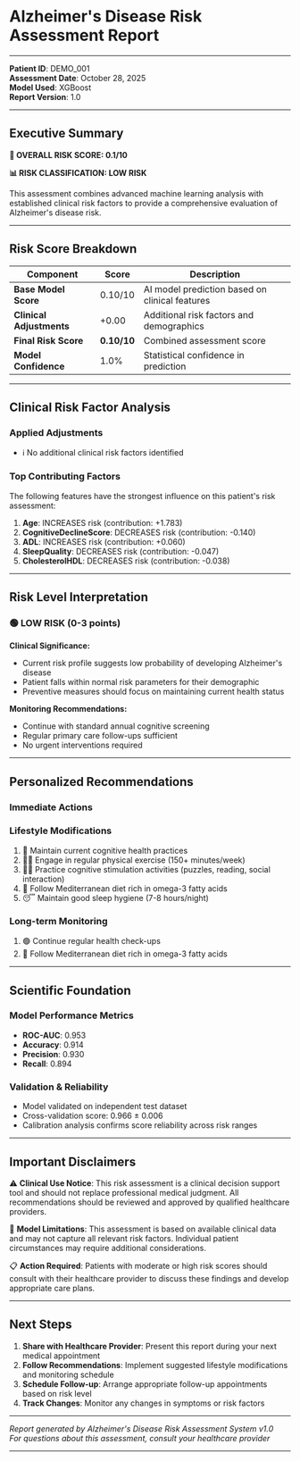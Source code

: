 # Alzheimer's Disease Risk Assessment Report

---

**Patient ID**: DEMO_001  
**Assessment Date**: October 28, 2025  
**Model Used**: XGBoost  
**Report Version**: 1.0  

---

## Executive Summary

**🎯 OVERALL RISK SCORE: 0.1/10**

**📊 RISK CLASSIFICATION: LOW RISK**

This assessment combines advanced machine learning analysis with established clinical risk factors to provide a comprehensive evaluation of Alzheimer's disease risk.

---

## Risk Score Breakdown

| Component | Score | Description |
|-----------|-------|-------------|
| **Base Model Score** | 0.10/10 | AI model prediction based on clinical features |
| **Clinical Adjustments** | +0.00 | Additional risk factors and demographics |
| **Final Risk Score** | **0.10/10** | Combined assessment score |
| **Model Confidence** | 1.0% | Statistical confidence in prediction |

---

## Clinical Risk Factor Analysis

### Applied Adjustments
- ℹ️ No additional clinical risk factors identified


### Top Contributing Factors
The following features have the strongest influence on this patient's risk assessment:

1. **Age**: INCREASES risk (contribution: +1.783)
2. **CognitiveDeclineScore**: DECREASES risk (contribution: -0.140)
3. **ADL**: INCREASES risk (contribution: +0.060)
4. **SleepQuality**: DECREASES risk (contribution: -0.047)
5. **CholesterolHDL**: DECREASES risk (contribution: -0.038)


---

## Risk Level Interpretation

### 🟢 LOW RISK (0-3 points)

**Clinical Significance:**
- Current risk profile suggests low probability of developing Alzheimer's disease
- Patient falls within normal risk parameters for their demographic
- Preventive measures should focus on maintaining current health status

**Monitoring Recommendations:**
- Continue with standard annual cognitive screening
- Regular primary care follow-ups sufficient
- No urgent interventions required


---

## Personalized Recommendations

### Immediate Actions


### Lifestyle Modifications
1. 🧠 Maintain current cognitive health practices
2. 🏃‍♀️ Engage in regular physical exercise (150+ minutes/week)
3. 🧘‍♀️ Practice cognitive stimulation activities (puzzles, reading, social interaction)
4. 🥗 Follow Mediterranean diet rich in omega-3 fatty acids
5. 😴 Maintain good sleep hygiene (7-8 hours/night)


### Long-term Monitoring
1. 🟢 Continue regular health check-ups
2. 🥗 Follow Mediterranean diet rich in omega-3 fatty acids


---

## Scientific Foundation

### Model Performance Metrics
- **ROC-AUC**: 0.953
- **Accuracy**: 0.914
- **Precision**: 0.930
- **Recall**: 0.894

### Validation & Reliability
- Model validated on independent test dataset
- Cross-validation score: 0.966 ± 0.006
- Calibration analysis confirms score reliability across risk ranges

---

## Important Disclaimers

⚠️ **Clinical Use Notice**: This risk assessment is a clinical decision support tool and should not replace professional medical judgment. All recommendations should be reviewed and approved by qualified healthcare providers.

🔬 **Model Limitations**: This assessment is based on available clinical data and may not capture all relevant risk factors. Individual patient circumstances may require additional considerations.

📋 **Action Required**: Patients with moderate or high risk scores should consult with their healthcare provider to discuss these findings and develop appropriate care plans.

---

## Next Steps

1. **Share with Healthcare Provider**: Present this report during your next medical appointment
2. **Follow Recommendations**: Implement suggested lifestyle modifications and monitoring schedule  
3. **Schedule Follow-up**: Arrange appropriate follow-up appointments based on risk level
4. **Track Changes**: Monitor any changes in symptoms or risk factors

---

*Report generated by Alzheimer's Disease Risk Assessment System v1.0*  
*For questions about this assessment, consult your healthcare provider*

---
